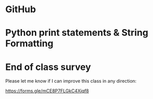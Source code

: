 # GitHub 



# Python print statements & String Formatting


# End of class survey

Please let me know if I can improve this class in any direction:

https://forms.gle/mCE8P7FLGkC4Xjqf8